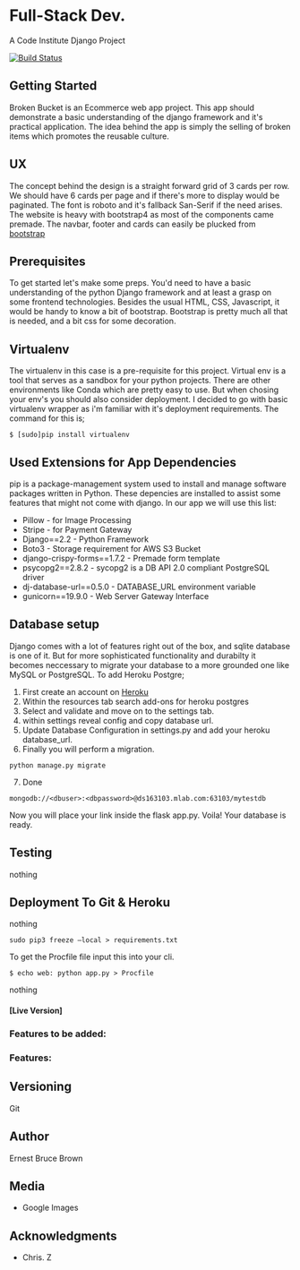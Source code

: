 # Full-Stack Dev.

A Code Institute Django Project

[![Build Status](https://travis-ci.org/nexto123/ecommerce-assignments.svg?branch=master)](https://travis-ci.org/nexto123/ecommerce-assignments)


## Getting Started

Broken Bucket is an Ecommerce web app project. This app should demonstrate a basic understanding of the django framework and it's practical application. The idea behind the app is simply the selling of broken items which promotes the reusable culture. 

## UX

The concept behind the design is a straight forward grid of 3 cards per row. We should have 6 cards per page and if there's more to display would be paginated. The font is roboto and it's fallback San-Serif if the need arises. The website is heavy with bootstrap4 as most of the components came premade. The navbar, footer and cards can easily be plucked from [bootstrap](www.getbootstrap.com)

 
 
## Prerequisites

To get started let's make some preps. You'd need to have a basic understanding of the python Django framework and at least a grasp on some frontend technologies. Besides the usual HTML, CSS, Javascript, it would be handy to know a bit of bootstrap. Bootstrap is pretty much all that is needed, and a bit css for some decoration. 
 
## Virtualenv

The virtualenv in this case is a pre-requisite for this project. Virtual env is a tool that serves as a sandbox for your python projects. There are other environments like Conda which are pretty easy to use. But when chosing your env's you should also consider deployment. I decided to go with basic virtualenv wrapper as i'm familiar with it's deployment requirements. The command for this is;
``` 
$ [sudo]pip install virtualenv 
```

## Used Extensions for App Dependencies

pip is a package-management system used to install and manage software packages written in Python. These depencies are installed to assist some features that might not come with django. In our app we will use this list:

* Pillow - for Image Processing
* Stripe - for Payment Gateway
* Django==2.2 - Python Framework
* Boto3 - Storage requirement for AWS S3 Bucket
* django-crispy-forms==1.7.2 - Premade form template
* psycopg2==2.8.2 - sycopg2 is a DB API 2.0 compliant PostgreSQL driver
* dj-database-url==0.5.0 - DATABASE_URL environment variable
* gunicorn==19.9.0 - Web Server Gateway Interface 



## Database setup

Django comes with a lot of features right out of the box, and sqlite database is one of it. But for more sophisticated functionality and durabilty it becomes neccessary to migrate your database to a more grounded one like MySQL or PostgreSQL.
To add Heroku Postgre;

1. First create an account on [Heroku](www.heroku.com)
2. Within the resources tab search add-ons for heroku postgres
3. Select and validate and move on to the settings tab.
4. within settings reveal config and copy database url.
5. Update Database Configuration in settings.py and add your heroku database_url.
6. Finally you will perform a migration.

```
python manage.py migrate 

```
7. Done



```
mongodb://<dbuser>:<dbpassword>@ds163103.mlab.com:63103/mytestdb
```
Now you will place your link inside the flask app.py.
Voila! Your database is ready.


## Testing

nothing
## Deployment To Git & Heroku

nothing

```
sudo pip3 freeze —local > requirements.txt
```
To get the Procfile file input this into your cli.
```
$ echo web: python app.py > Procfile
```



nothing

#### [Live Version]

### Features to be added:



### Features:





## Versioning

 Git


## Author

Ernest Bruce Brown


## Media

* Google Images


## Acknowledgments

* Chris. Z



